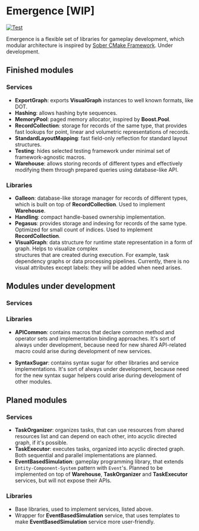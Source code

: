 # Emergence [WIP]

[![Test](https://github.com/KonstantinTomashevich/Emergence/actions/workflows/Test.yml/badge.svg?branch=master&event=push)](https://github.com/KonstantinTomashevich/Emergence/actions/workflows/Test.yml)

Emergence is a flexible set of libraries for gameplay development, which modular architecture is inspired by
[Sober CMake Framework](https://github.com/KonstantinTomashevich/Sober). Under development.

## Finished modules

### Services

- **ExportGraph**: exports **VisualGraph** instances to well known formats, like DOT.
- **Hashing**: allows hashing byte sequences.
- **MemoryPool**: paged memory allocator, inspired by **Boost.Pool**.
- **RecordCollection**: storage for records of the same type, that provides fast lookups for point, linear and
  volumetric representations of records.
- **StandardLayoutMapping**: fast field-only reflection for standard layout structures.
- **Testing**: hides selected testing framework under minimal set of framework-agnostic macros.
- **Warehouse**: allows storing records of different types and effectively modifying them through prepared queries using
  database-like API.

### Libraries

- **Galleon**: database-like storage manager for records of different types, which is built on top of
  **RecordCollection**. Used to implement **Warehouse**.
- **Handling**: compact handle-based ownership implementation.
- **Pegasus**: provides storage and indexing for records of the same type. Optimized for small count of indices. Used to
  implement **RecordCollection**.
- **VisualGraph**: data structure for runtime state representation in a form of graph. Helps to visualize complex  
  structures that are created during execution. For example, task dependency graphs or data processing pipelines.
  Currently, there is no visual attributes except labels: they will be added when need arises.

## Modules under development

### Services

### Libraries

- **APICommon**: contains macros that declare common method and operator sets and implementation binding approaches.
  It's sort of always under development, because need for new shared API-related macro could arise during development of
  new services.

- **SyntaxSugar**: contains syntax sugar for other libraries and service implementations. It's sort of always under
  development, because need for the new syntax sugar helpers could arise during development of other modules.

## Planed modules

### Services

- **TaskOrganizer**: organizes tasks, that can use resources from shared resources list and can depend on each other,
  into acyclic directed graph, if it's possible.
- **TaskExecutor**: executes tasks, organized into acyclic directed graph. Both sequential and parallel implementations
  are planned.
- **EventBasedSimulation**: gameplay programming library, that extends
  `Entity-Component-System` pattern with `Event`'s. Planned to be implemented on top of **Warehouse**, **TaskOrganizer**
  and **TaskExecutor** services, but will not expose their APIs.

### Libraries

- Base libraries, used to implement services, listed above.
- Wrapper for **EventBasedSimulation** service, that uses templates to make **EventBasedSimulation** service more
  user-friendly.
